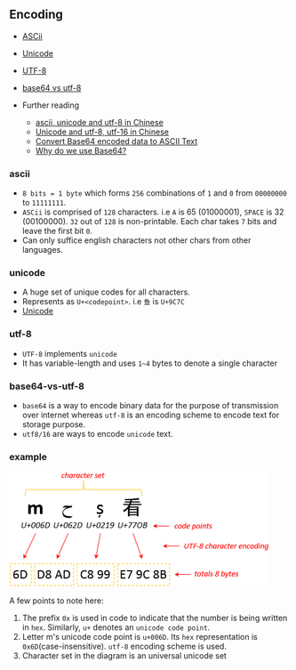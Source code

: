 ## Encoding
- [ASCii](#ascii)
- [Unicode](#unicode)
- [UTF-8](#utf-8)
- [base64 vs utf-8](#base64-vs-utf-8)

- Further reading
  - [ascii, unicode and utf-8 in Chinese](http://www.ruanyifeng.com/blog/2007/10/ascii_unicode_and_utf-8.html)
  - [Unicode and utf-8, utf-16 in Chinese](https://www.jianshu.com/p/9ed19a6645df)
  - [Convert Base64 encoded data to ASCII Text](https://www.hcidata.info/base64.htm)
  - [Why do we use Base64? ](https://stackoverflow.com/questions/3538021/why-do-we-use-base64)

### ascii

- `8 bits = 1 byte` which forms `256` combinations of `1` and `0` from `00000000` to `11111111`.
- `ASCii` is comprised of `128` characters. i.e `A` is 65 (01000001), `SPACE` is 32 (00100000). `32` out of `128` is non-printable. Each char takes `7` bits and leave the first bit `0`.
- Can only suffice english characters not other chars from other languages.

### unicode

- A huge set of unique codes for all characters.
- Represents as `U+<codepoint>`. i.e `鱼` is `U+9C7C`
- [Unicode](http://www.ruanyifeng.com/blog/2014/12/unicode.html)

### utf-8

- `UTF-8` implements `unicode`
- It has variable-length and uses `1~4` bytes to denote a single character

### base64-vs-utf-8

- `base64` is a way to encode binary data for the purpose of transmission over internet whereas `utf-8` is an encoding scheme to encode text for storage purpose.
- `utf8/16` are ways to encode `unicode` text.

### example

![encoding](encoding.jpg)

A few points to note here:

1. The prefix `0x` is used in code to indicate that the number is being written in `hex`. Similarly, `u+` denotes an `unicode code point`.
2. Letter m's unicode code point is `u+006D`. Its `hex` representation is `0x6D`(case-insensitive). `utf-8` encoding scheme is used.
3. Character set in the diagram is an universal unicode set

